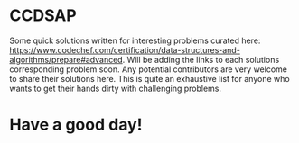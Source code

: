 # CCDSAP
Some quick solutions written for interesting problems curated here:  https://www.codechef.com/certification/data-structures-and-algorithms/prepare#advanced. Will be adding the links to each solutions corresponding problem soon. Any potential contributors are very welcome to share their solutions here.
This is quite an exhaustive list for anyone who wants to get their hands dirty with challenging problems.
# Have a good day!
